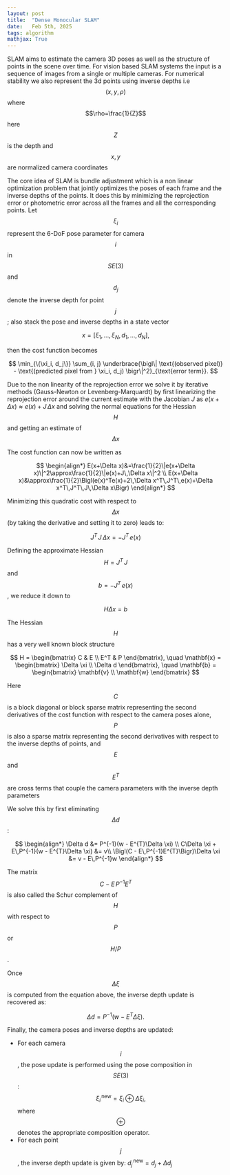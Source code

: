 ```yaml
---
layout: post
title:  "Dense Monocular SLAM"
date:   Feb 5th, 2025
tags: algorithm
mathjax: True
---
```


SLAM aims to estimate the camera 3D poses as well as the structure of points in the scene over time. For vision based SLAM systems the input is a sequence of images from a single or multiple cameras. For numerical stability we also represent the 3d points using inverse depths i.e $$ (x, y, \rho) $$ where $$\rho=\frac{1}{Z}$$ here $$Z$$ is the depth and $$x, y$$ are normalized camera coordinates

The core idea of SLAM is bundle adjustment which is a non linear optimization problem that jointly optimizes the poses of each frame and the inverse depths of the points. It does this by minimizing the reprojection error or photometric error across all the frames and all the corresponding points. Let $$\xi_{i}$$ represent the 6-DoF pose parameter for camera $$i$$ in $$SE(3)$$ and $$d_{j}$$ denote the inverse depth for point $$j$$; also stack the pose and inverse depths in a state vector

$$
x=[\xi_{1}, ..., \xi_{N}, d_{1}, ..., d_{N}],
$$

then the cost function becomes 

$$
\min_{\{\xi_i, d_j\}} \sum_{i, j} \underbrace{\bigl\| \text{(observed pixel)} - \text{(predicted pixel from } \xi_i, d_j) \bigr\|^2}_{\text{error term}}.
$$

Due to the non linearity of the reprojection error we solve it by iterative methods (Gauss-Newton or Levenberg-Marquardt) by first linearizing the reprojection error around the current estimate with the Jacobian $J$ as $e(x+\Delta x) \approx e(x) + J\,\Delta x$ and solving the normal equations for the Hessian $$H$$ and getting an estimate of $$\Delta x$$

The cost function can now be written as

$$
\begin{align*}
E(x+\Delta x)&=\frac{1}{2}\|e(x+\Delta x)\|^2\approx\frac{1}{2}\|e(x)+J\,\Delta x\|^2 \\
E(x+\Delta x)&\approx\frac{1}{2}\Bigl(e(x)^Te(x)+2\,\Delta x^T\,J^T\,e(x)+\Delta x^T\,J^T\,J\,\Delta x\Bigr)
\end{align*}
$$

Minimizing this quadratic cost with respect to $$\Delta x$$ (by taking the derivative and setting it to zero) leads to:

$$
J^T\,J\,\Delta x=-J^T\,e(x)
$$

Defining the approximate Hessian $$H=J^T\,J$$ and $$b=-J^T\,e(x)$$, we reduce it down to

$$
H\Delta x=b
$$

The Hessian $$H$$ has a very well known block structure  

$$
H = 
\begin{bmatrix}
C & E \\
E^T & P
\end{bmatrix}, 
\quad
\mathbf{x} = 
\begin{bmatrix}
\Delta \xi \\
\Delta d
\end{bmatrix},
\quad
\mathbf{b} =
\begin{bmatrix}
\mathbf{v} \\
\mathbf{w}
\end{bmatrix}
$$

Here $$C$$ is a block diagonal or block sparse matrix representing the second derivatives of the cost function with respect to the camera poses alone, $$P$$ is also a sparse matrix representing the second derivatives with respect to the inverse depths of points, and $$E$$ and $$E^{T}$$ are cross terms that couple the camera parameters with the inverse depth parameters

We solve this by first eliminating $$\Delta d$$:

$$
\begin{align*}
\Delta d &= P^{-1}(w - E^{T}\Delta \xi) \\
C\Delta \xi + E\,P^{-1}(w - E^{T}\Delta \xi) &= v\\
\Bigl(C - E\,P^{-1}E^{T}\Bigr)\Delta \xi &= v - E\,P^{-1}w
\end{align*}
$$

The matrix $$C - E\,P^{-1}E^{T}$$ is also called the Schur complement of $$H$$ with respect to $$P$$ or $$H/P$$.

Once $$\Delta \xi$$ is computed from the equation above, the inverse depth update is recovered as:

$$
\Delta d = P^{-1}(w - E^{T}\Delta \xi).
$$

Finally, the camera poses and inverse depths are updated:  
- For each camera $$i$$, the pose update is performed using the pose composition in $$SE(3)$$:  
  $$
  \xi_i^{\,\text{new}} = \xi_i \oplus \Delta \xi_i,
  $$
  where $$\oplus$$ denotes the appropriate composition operator.  
- For each point $$j$$, the inverse depth update is given by: $d_j^{\,\text{new}} = d_j + \Delta d_j$